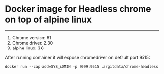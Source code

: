 Docker image for Headless chrome on top of alpine linux
============
---

1. Chrome version: 61
2. Chrome driver: 2.30
3. alpine linux: 3.6

After running container it will expose chromedriver on default port 9515:

`docker run --cap-add=SYS_ADMIN -p 9999:9515 largitdata/chrome-headless`
